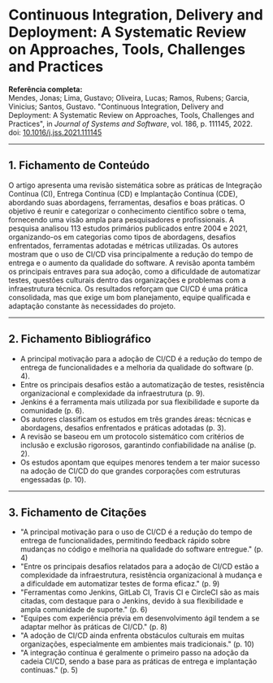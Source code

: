 # **Continuous Integration, Delivery and Deployment: A Systematic Review on Approaches, Tools, Challenges and Practices**

**Referência completa:**  
Mendes, Jonas; Lima, Gustavo; Oliveira, Lucas; Ramos, Rubens; Garcia, Vinicius; Santos, Gustavo. "Continuous Integration, Delivery and Deployment: A Systematic Review on Approaches, Tools, Challenges and Practices", in *Journal of Systems and Software*, vol. 186, p. 111145, 2022. doi: [10.1016/j.jss.2021.111145](https://doi.org/10.1016/j.jss.2021.111145)

---

## 1. Fichamento de Conteúdo

O artigo apresenta uma revisão sistemática sobre as práticas de Integração Contínua (CI), Entrega Contínua (CD) e Implantação Contínua (CDE), abordando suas abordagens, ferramentas, desafios e boas práticas. O objetivo é reunir e categorizar o conhecimento científico sobre o tema, fornecendo uma visão ampla para pesquisadores e profissionais. A pesquisa analisou 113 estudos primários publicados entre 2004 e 2021, organizando-os em categorias como tipos de abordagens, desafios enfrentados, ferramentas adotadas e métricas utilizadas. Os autores mostram que o uso de CI/CD visa principalmente a redução do tempo de entrega e o aumento da qualidade do software. A revisão aponta também os principais entraves para sua adoção, como a dificuldade de automatizar testes, questões culturais dentro das organizações e problemas com a infraestrutura técnica. Os resultados reforçam que CI/CD é uma prática consolidada, mas que exige um bom planejamento, equipe qualificada e adaptação constante às necessidades do projeto.

---

## 2. Fichamento Bibliográfico

- A principal motivação para a adoção de CI/CD é a redução do tempo de entrega de funcionalidades e a melhoria da qualidade do software (p. 4).  
- Entre os principais desafios estão a automatização de testes, resistência organizacional e complexidade da infraestrutura (p. 9).  
- Jenkins é a ferramenta mais utilizada por sua flexibilidade e suporte da comunidade (p. 6).  
- Os autores classificam os estudos em três grandes áreas: técnicas e abordagens, desafios enfrentados e práticas adotadas (p. 3).  
- A revisão se baseou em um protocolo sistemático com critérios de inclusão e exclusão rigorosos, garantindo confiabilidade na análise (p. 2).  
- Os estudos apontam que equipes menores tendem a ter maior sucesso na adoção de CI/CD do que grandes corporações com estruturas engessadas (p. 10).

---

## 3. Fichamento de Citações

- "A principal motivação para o uso de CI/CD é a redução do tempo de entrega de funcionalidades, permitindo feedback rápido sobre mudanças no código e melhoria na qualidade do software entregue." (p. 4)  
- "Entre os principais desafios relatados para a adoção de CI/CD estão a complexidade da infraestrutura, resistência organizacional à mudança e a dificuldade em automatizar testes de forma eficaz." (p. 9)  
- "Ferramentas como Jenkins, GitLab CI, Travis CI e CircleCI são as mais citadas, com destaque para o Jenkins, devido à sua flexibilidade e ampla comunidade de suporte." (p. 6)  
- "Equipes com experiência prévia em desenvolvimento ágil tendem a se adaptar melhor às práticas de CI/CD." (p. 8)  
- "A adoção de CI/CD ainda enfrenta obstáculos culturais em muitas organizações, especialmente em ambientes mais tradicionais." (p. 10)  
- "A integração contínua é geralmente o primeiro passo na adoção da cadeia CI/CD, sendo a base para as práticas de entrega e implantação contínuas." (p. 5)
